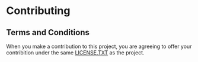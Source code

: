 <!-- SPDX-License-Identifier: BSD-2-Clause -->

# Contributing

## Terms and Conditions

When you make a contribution to this project, you are agreeing to offer your
contribition under the same [LICENSE.TXT](LICENSE.TXT) as the project.
